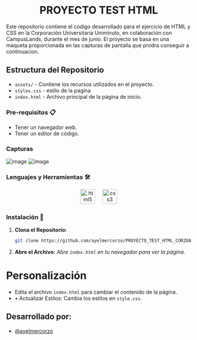 <h1 align="center"> PROYECTO TEST HTML </h1>

Este repositorio contiene el código desarrollado para el ejercicio de HTML y CSS en la Corporación Universitaria Uniminuto, en colaboración con CampusLands, durante el mes de junio. El proyecto se basa en una maqueta proporcionada en las capturas de pantalla que prodra conseguir a continuacion.

## Estructura del Repositorio


-	`assets/` - Contiene los recursos utilizados en el proyecto.
-	`styles.css` - estilo de la pagina
-	`index.html` - Archivo principal de la página de inicio.


### Pre-requisitos 📋

- Tener un navegador web.
- Tener un editor de código.

### Capturas

![image](https://github.com/user-attachments/assets/91dac47f-51da-47c8-8326-80bdbf19fea4)
![image](https://github.com/user-attachments/assets/2a9ebbf7-b32f-4885-aa00-7d4cb85098dd)


### Lenguajes y Herramientas 🛠

<div align="center">
  <img src="https://cdn.jsdelivr.net/gh/devicons/devicon/icons/html5/html5-original.svg" height="40" alt="html5 logo" />
  <img width="12" />
  <img src="https://cdn.jsdelivr.net/gh/devicons/devicon/icons/css3/css3-original.svg" height="40" alt="css3 logo" />
</div>

### Instalación 🔧

1. **Clona el Repositorio:**

   ```bash
   git clone https://github.com/ayelmercorzo/PROYECTO_TEST_HTML_CORZOAYELMER.git


2. **Abre el Archivo:**
_Abre `index.html` en tu navegador para ver la página._

# Personalización

-	Edita el archivo `index.html` para cambiar el contenido de la página.
-	•	Actualizar Estilos: Cambia los estilos en `style.css`.

<h2 aling="center">Desarrollado por:</h2>

- [@ayelmercorzo](https://www.github.com/ayelmercorzo)
